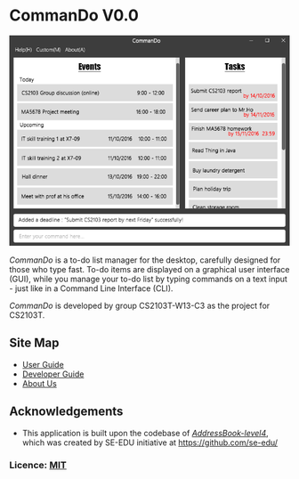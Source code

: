 # CommanDo V0.0

<img src="docs/images/Ui.png" width="600"><br>

*CommanDo* is a to-do list manager for the desktop, carefully designed for those who type fast. To-do items are displayed on a graphical user interface (GUI), while you manage your to-do list by typing commands on a text input - just like in a Command Line Interface (CLI). 

*CommanDo* is developed by group CS2103T-W13-C3 as the project for CS2103T.
  
## Site Map
* [User Guide](https://cs2103aug2016-w13-c3.github.io/main/user) 
* [Developer Guide](https://cs2103aug2016-w13-c3.github.io/main/developer) 
* [About Us](docs/AboutUs.md)

## Acknowledgements

* This application is built upon the codebase of [*AddressBook-level4*](https://github.com/nus-cs2103-AY1617S1/addressbook-level4), which was created by SE-EDU initiative at https://github.com/se-edu/

### Licence: [MIT](LICENSE)
